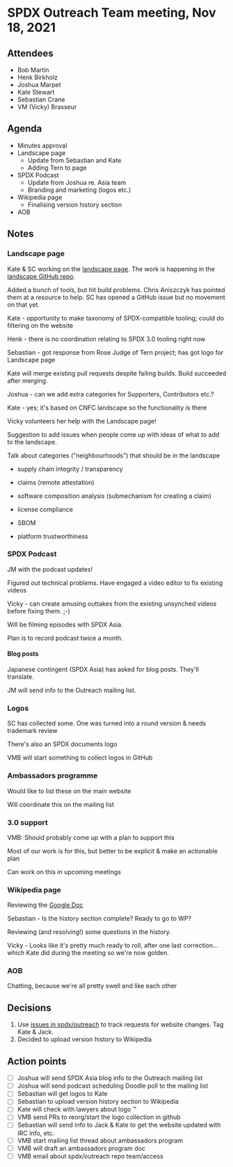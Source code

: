 # SPDX Outreach Team meeting, Nov 18, 2021

## Attendees

* Bob Martin
* Henk Birkholz
* Joshua Marpet
* Kate Stewart
* Sebastian Crane
* VM (Vicky) Brasseur

## Agenda

* Minutes approval
* Landscape page
    * Update from Sebastian and Kate
    * Adding Tern to page
* SPDX Podcast
    * Update from Joshua re. Asia team
    * Branding and marketing (logos etc.)
* Wikipedia page
    * Finalising version history section
* AOB

## Notes

### Landscape page

Kate & SC working on the [landscape page](https://landscape.spdx.dev). The work is happening in the [landscape GitHub repo](https://github.com/spdx/sbom-landscape).

Added a bunch of tools, but hit build problems. Chris Aniszczyk has pointed them at a resource to help. SC has opened a GitHub issue but no movement on that yet.

Kate - opportunity to make taxonomy of SPDX-compatible tooling; could do filtering on the website

Henk - there is no coordination relating to SPDX 3.0 tooling right now

Sebastian - got response from Rose Judge of Tern project; has got logo for Landscape page

Kate will merge existing pull requests despite failing builds. Build succeeded after merging.

Joshua - can we add extra categories for Supporters, Contributors etc.?

Kate - yes; it's based on CNFC landscape so the functionality is there

Vicky volunteers her help with the Landscape page!

Suggestion to add issues when people come up with ideas of what to add to the landscape.

Talk about categories ("neighbourhoods") that should be in the landscape

* supply chain integrity / transparency

* claims (remote attestation)

* software composition analysis (submechanism for creating a claim)

* license compliance

* SBOM

* platform trustworthiness


### SPDX Podcast

JM with the podcast updates!

Figured out technical problems. Have engaged a video editor to fix existing videos

Vicky - can create amusing outtakes from the existing unsynched videos before fixing them. ;-)

Will be filming episodes with SPDX Asia.

Plan is to record podcast twice a month.

#### Blog posts

Japanese contingent (SPDX Asia) has asked for blog posts. They'll translate.

JM will send info to the Outreach mailing list.

### Logos

SC has collected some. One was turned into a round version & needs trademark review

There's also an SPDX documents logo

VMB will start something to collect logos in GitHub

### Ambassadors programme

Would like to list these on the main website

Will coordinate this on the mailing list

### 3.0 support

VMB: Should probably come up with a plan to support this

Most of our work is for this, but better to be explicit & make an actionable plan

Can work on this in upcoming meetings

### Wikipedia page

Reviewing the [Google Doc](https://docs.google.com/document/d/1juDGtOa24QsJtKUb1i0bsFrFbUZ3bjtZmmCADImQolM/edit)

Sebastian - Is the history section complete? Ready to go to WP?

Reviewing (and resolving!) some questions in the history.

Vicky - Looks like it's pretty much ready to roll, after one last correction... which Kate did during the meeting so we're now golden.

### AOB

Chatting, because we're all pretty swell and like each other

## Decisions

1. Use [issues in spdx/outreach](https://github.com/spdx/outreach/issues) to track requests for website changes. Tag Kate & Jack.
2. Decided to upload version history to Wikipedia

## Action points

- [ ] Joshua will send SPDX Asia blog info to the Outreach mailing list
- [ ] Joshua will send podcast scheduling Doodle poll to the mailing list
- [ ] Sebastian will get logos to Kate
- [ ] Sebastian to upload version history section to Wikipedia
- [ ] Kate will check with lawyers about logo ™
- [ ] VMB send PRs to reorg/start the logo collection in github
- [ ] Sebastian will send info to Jack & Kate to get the website updated with IRC info, etc.
- [ ] VMB start mailing list thread about ambassadors program
- [ ] VMB will draft an ambassadors program doc
- [ ] VMB email about spdx/outreach repo team/access
